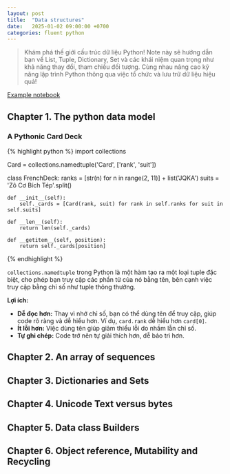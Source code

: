 ```yaml
---
layout: post
title:  "Data structures"
date:   2025-01-02 09:00:00 +0700
categories: fluent python
---
```


> Khám phá thế giới cấu trúc dữ liệu Python! Note này sẽ hướng dẫn bạn về List, Tuple, Dictionary, Set và các khái niệm quan trọng như khả năng thay đổi, tham chiếu đối tượng.  Cùng nhau nâng cao kỹ năng lập trình Python thông qua việc tổ chức và lưu trữ dữ liệu hiệu quả!

[Example notebook](https://aidino.github.io/example_codes/fluent-python-c1-data-structures.ipynb)

## Chapter 1. The python data model

### A Pythonic Card Deck

{% highlight python %}
import collections

Card = collections.namedtuple('Card', ['rank', 'suit'])

class FrenchDeck:
    ranks = [str(n) for n in range(2, 11)] + list('JQKA')
    suits = 'Zô Cơ Bích Tép'.split()

    def __init__(self):
        self._cards = [Card(rank, suit) for rank in self.ranks for suit in self.suits]
    
    def __len__(self):
        return len(self._cards)
    
    def __getitem__(self, position):
        return self._cards[position]
{% endhighlight %}

`collections.namedtuple` trong Python là một hàm tạo ra một loại tuple đặc biệt, cho phép bạn truy cập các phần tử của nó bằng tên, bên cạnh việc truy cập bằng chỉ số như tuple thông thường. 

**Lợi ích:**

* **Dễ đọc hơn:** Thay vì nhớ chỉ số, bạn có thể dùng tên để truy cập, giúp code rõ ràng và dễ hiểu hơn. Ví dụ, `card.rank` dễ hiểu hơn `card[0]`.
* **Ít lỗi hơn:**  Việc dùng tên giúp giảm thiểu lỗi do nhầm lẫn chỉ số.
* **Tự ghi chép:** Code trở nên tự giải thích hơn, dễ bảo trì hơn.




## Chapter 2. An array of sequences

## Chapter 3. Dictionaries and Sets

## Chapter 4. Unicode Text versus bytes

## Chapter 5. Data class Builders

## Chapter 6. Object reference, Mutability and Recycling

